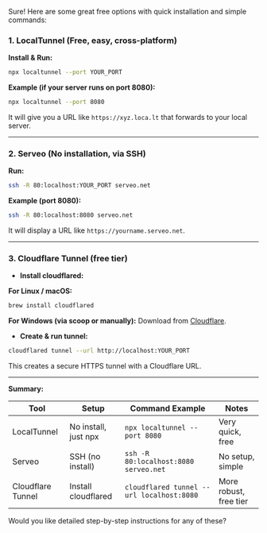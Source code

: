 Sure! Here are some great free options with quick installation and simple commands:

### 1. **LocalTunnel** (Free, easy, cross-platform)

**Install & Run:**
```bash
npx localtunnel --port YOUR_PORT
```

**Example (if your server runs on port 8080):**
```bash
npx localtunnel --port 8080
```
It will give you a URL like `https://xyz.loca.lt` that forwards to your local server.

---

### 2. **Serveo** (No installation, via SSH)

**Run:**
```bash
ssh -R 80:localhost:YOUR_PORT serveo.net
```

**Example (port 8080):**
```bash
ssh -R 80:localhost:8080 serveo.net
```
It will display a URL like `https://yourname.serveo.net`.

---

### 3. **Cloudflare Tunnel (free tier)**

- **Install cloudflared:**

**For Linux / macOS:**
```bash
brew install cloudflared
```

**For Windows (via scoop or manually):**
Download from [Cloudflare](https://developers.cloudflare.com/cloudflare-one/connections/connect-apps/install-and-setup/installation/).

- **Create & run tunnel:**

```bash
cloudflared tunnel --url http://localhost:YOUR_PORT
```

This creates a secure HTTPS tunnel with a Cloudflare URL.

---

**Summary:**

| Tool             | Setup                        | Command Example                     | Notes                            |
|------------------|------------------------------|-------------------------------------|----------------------------------|
| LocalTunnel      | No install, just npx        | `npx localtunnel --port 8080`     | Very quick, free               |
| Serveo          | SSH (no install)             | `ssh -R 80:localhost:8080 serveo.net` | No setup, simple              |
| Cloudflare Tunnel| Install cloudflared          | `cloudflared tunnel --url localhost:8080` | More robust, free tier       |

Would you like detailed step-by-step instructions for any of these?